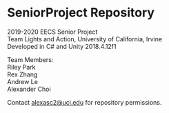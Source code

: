 # SeniorProject Repository  
2019-2020 EECS Senior Project  
Team Lights and Action, University of California, Irvine  
Developed in C# and Unity 2018.4.12f1
  
Team Members:  
Riley Park  
Rex Zhang  
Andrew Le  
Alexander Choi  
  
Contact alexasc2@uci.edu for repository permissions.  
